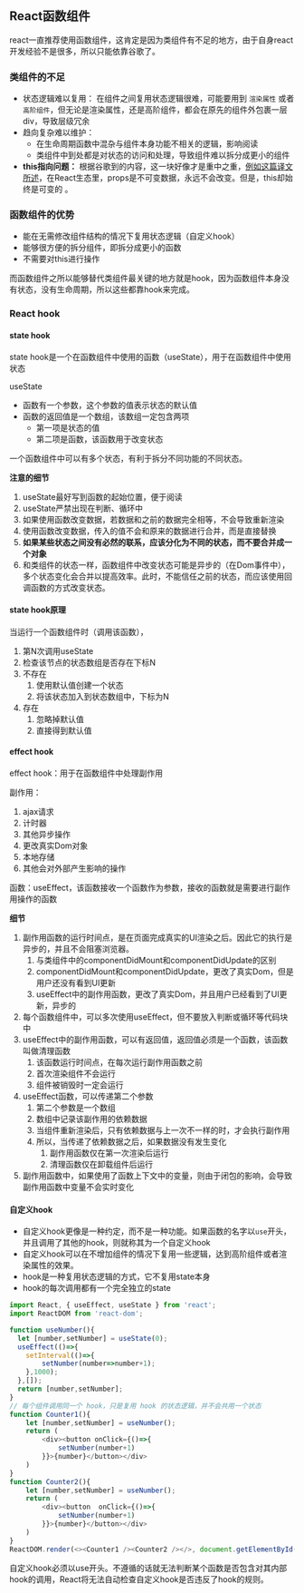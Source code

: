 ## React函数组件

react一直推荐使用函数组件，这肯定是因为类组件有不足的地方，由于自身react开发经验不是很多，所以只能依靠谷歌了。

### 类组件的不足

- 状态逻辑难以复用： 在组件之间复用状态逻辑很难，可能要用到 `渲染属性` 或者 `高阶组件`，但无论是渲染属性，还是高阶组件，都会在原先的组件外包裹一层div，导致层级冗余
- 趋向复杂难以维护：
  - 在生命周期函数中混杂与组件本身功能不相关的逻辑，影响阅读
  - 类组件中到处都是对状态的访问和处理，导致组件难以拆分成更小的组件
- **this指向问题：** 根据谷歌到的内容，这一块好像才是重中之重，[例如这篇译文所述](https://zhuanlan.zhihu.com/p/62767474)，在React生态里，props是不可变数据，永远不会改变。但是，this却始终是可变的 。

### 函数组件的优势

- 能在无需修改组件结构的情况下复用状态逻辑（自定义hook）
- 能够很方便的拆分组件，即拆分成更小的函数
- 不需要对this进行操作

而函数组件之所以能够替代类组件最关键的地方就是hook，因为函数组件本身没有状态，没有生命周期，所以这些都靠hook来完成。

### React hook

#### state hook

state hook是一个在函数组件中使用的函数（useState），用于在函数组件中使用状态

useState

- 函数有一个参数，这个参数的值表示状态的默认值
- 函数的返回值是一个数组，该数组一定包含两项
  - 第一项是状态的值
  - 第二项是函数，该函数用于改变状态

一个函数组件中可以有多个状态，有利于拆分不同功能的不同状态。

**注意的细节**

1. useState最好写到函数的起始位置，便于阅读
2. useState严禁出现在判断、循环中
3. 如果使用函数改变数据，若数据和之前的数据完全相等，不会导致重新渲染
4. 使用函数改变数据，传入的值不会和原来的数据进行合并，而是直接替换
5. **如果某些状态之间没有必然的联系，应该分化为不同的状态，而不要合并成一个对象**
6. 和类组件的状态一样，函数组件中改变状态可能是异步的（在Dom事件中），多个状态变化会合并以提高效率。此时，不能信任之前的状态，而应该使用回调函数的方式改变状态。

#### state hook原理

当运行一个函数组件时（调用该函数），
1. 第N次调用useState
2. 检查该节点的状态数组是否存在下标N
3. 不存在
   1. 使用默认值创建一个状态
   2. 将该状态加入到状态数组中，下标为N
4. 存在
   1. 忽略掉默认值
   2. 直接得到默认值

#### effect hook

effect hook：用于在函数组件中处理副作用

副作用：

1. ajax请求
2. 计时器
3. 其他异步操作
4. 更改真实Dom对象
5. 本地存储
6. 其他会对外部产生影响的操作

函数：useEffect，该函数接收一个函数作为参数，接收的函数就是需要进行副作用操作的函数

**细节**

1. 副作用函数的运行时间点，是在页面完成真实的UI渲染之后。因此它的执行是异步的，并且不会阻塞浏览器。
   1. 与类组件中的componentDidMount和componentDidUpdate的区别
   2. componentDidMount和componentDidUpdate，更改了真实Dom，但是用户还没有看到UI更新
   3. useEffect中的副作用函数，更改了真实Dom，并且用户已经看到了UI更新，异步的
2. 每个函数组件中，可以多次使用useEffect，但不要放入判断或循环等代码块中
3. useEffect中的副作用函数，可以有返回值，返回值必须是一个函数，该函数叫做清理函数
   1. 该函数运行时间点，在每次运行副作用函数之前
   2. 首次渲染组件不会运行
   3. 组件被销毁时一定会运行
4. useEffect函数，可以传递第二个参数
   1. 第二个参数是一个数组
   2. 数组中记录该副作用的依赖数据
   3. 当组件重新渲染后，只有依赖数据与上一次不一样的时，才会执行副作用
   4. 所以，当传递了依赖数据之后，如果数据没有发生变化
      1. 副作用函数仅在第一次渲染后运行
      2. 清理函数仅在卸载组件后运行
5. 副作用函数中，如果使用了函数上下文中的变量，则由于闭包的影响，会导致副作用函数中变量不会实时变化

#### 自定义hook

- 自定义hook更像是一种约定，而不是一种功能。如果函数的名字以`use`开头，并且调用了其他的hook，则就称其为一个自定义hook
- 自定义hook可以在不增加组件的情况下复用一些逻辑，达到高阶组件或者渲染属性的效果。
- hook是一种复用状态逻辑的方式，它不复用state本身
-  hook的每次调用都有一个完全独立的state

```javascript 
import React, { useEffect, useState } from 'react';
import ReactDOM from 'react-dom';

function useNumber(){
  let [number,setNumber] = useState(0);
  useEffect(()=>{
    setInterval(()=>{
        setNumber(number=>number+1);
    },1000);
  },[]);
  return [number,setNumber];
}
// 每个组件调用同一个 hook，只是复用 hook 的状态逻辑，并不会共用一个状态
function Counter1(){
    let [number,setNumber] = useNumber();
    return (
        <div><button onClick={()=>{
            setNumber(number+1)
        }}>{number}</button></div>
    )
}
function Counter2(){
    let [number,setNumber] = useNumber();
    return (
        <div><button  onClick={()=>{
            setNumber(number+1)
        }}>{number}</button></div>
    )
}
ReactDOM.render(<><Counter1 /><Counter2 /></>, document.getElementById('root'));
```
自定义hook必须以use开头。不遵循的话就无法判断某个函数是否包含对其内部hook的调用，React将无法自动检查自定义hook是否违反了hook的规则。